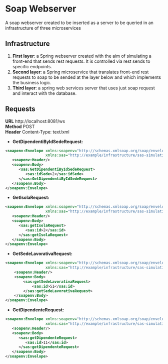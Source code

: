 # Soap Webserver
A soap webserver created to be inserted as a server to be queried in an infrastructure of three
microservices

## Infrastructure
1. **First layer**: a Spring webserver created with the aim of simulating a front-end that sends rest requests.
It is controlled via rest sends to specific endpoints.
2. **Second layer**: a Spring microservice that translates front-end rest requests to soap to be sended
at the layer below and which implements the business logic.
3. **Third layer**: a spring web services server that uses just soap request and interact with the database.

## Requests
**URL** http://localhost:8081/ws  
**Method** POST  
**Header** Content-Type: text/xml  

- **GetDipendentiByIdSedeRequest:**
```xml
<soapenv:Envelope xmlns:soapenv="http://schemas.xmlsoap.org/soap/envelope/"
				  xmlns:sas="http://example/infrastructure/sas-simulation-webservice">
   <soapenv:Header/>
   <soapenv:Body>
      <sas:GetDipendentiByIdSedeRequest>
         <sas:idSede>2</sas:idSede>
      </sas:GetDipendentiByIdSedeRequest>
   </soapenv:Body>
</soapenv:Envelope>
```

- **GetIsolaRequest:**
```xml
<soapenv:Envelope xmlns:soapenv="http://schemas.xmlsoap.org/soap/envelope/"
				  xmlns:sas="http://example/infrastructure/sas-simulation-webservice">
   <soapenv:Header/>
   <soapenv:Body>
      <sas:getIsolaRequest>
         <sas:id>2</sas:id>
      </sas:getIsolaRequest>
   </soapenv:Body>
</soapenv:Envelope>
```

- **GetSedeLavorativaRequest:**
```xml
<soapenv:Envelope xmlns:soapenv="http://schemas.xmlsoap.org/soap/envelope/"
                  xmlns:sas="http://example/infrastructure/sas-simulation-webservice">
    <soapenv:Header/>
    <soapenv:Body>
        <sas:getSedeLavorativaRequest>
            <sas:id>51</sas:id>
        </sas:getSedeLavorativaRequest>
    </soapenv:Body>
</soapenv:Envelope>

```

- **GetDipendenteRequest:**
```xml
<soapenv:Envelope xmlns:soapenv="http://schemas.xmlsoap.org/soap/envelope/"
				  xmlns:sas="http://example/infrastructure/sas-simulation-webservice">
   <soapenv:Header/>
   <soapenv:Body>
      <sas:getDipendenteRequest>
         <sas:id>11</sas:id>
      </sas:getDipendenteRequest>
   </soapenv:Body>
</soapenv:Envelope>
```